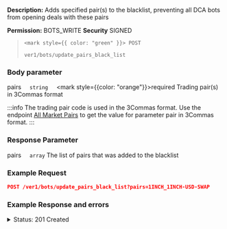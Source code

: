 **Description:** Adds specified pair(s) to the blacklist, preventing all DCA bots from opening deals with these pairs

**Permission:** BOTS_WRITE
**Security** SIGNED

<blockquote>

<code><mark style={{ color: "green" }}> POST </mark></code>

<code>ver1/bots/update_pairs_black_list</code>

</blockquote>

### Body parameter

   pairs&nbsp;&nbsp;&nbsp;&nbsp;&nbsp;<code>string</code>&nbsp;&nbsp;&nbsp;&nbsp;&nbsp;<mark style={{color: "orange"}}>required</mark>
   Trading pair(s) in 3Commas format

:::info
The trading pair code is used in the 3Commas format. Use the endpoint [All Market Pairs](Market%20data/2.All%20market%20pairs.md) to get the value for parameter pair in 3Commas format.
:::

### Response Parameter

   pairs&nbsp;&nbsp;&nbsp;&nbsp;&nbsp;<code>array</code>
   The list of pairs that was added to the blacklist

### Example Request

```json
POST /ver1/bots/update_pairs_black_list?pairs=1INCH_1INCH-USD-SWAP
```

### Example Response and errors

<details>
<summary>Status: 201 Created</summary>

```json
{
    "pairs": [
        "1INCH_1INCH-USD-SWAP"
    ]
}
```

</details>
